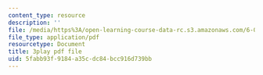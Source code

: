 ```yaml
---
content_type: resource
description: ''
file: /media/https%3A/open-learning-course-data-rc.s3.amazonaws.com/6-004-computation-structures-spring-2017/5fabb93f9184a35cdc84bcc916d739bb_uUKJPnwlbRI.pdf
file_type: application/pdf
resourcetype: Document
title: 3play pdf file
uid: 5fabb93f-9184-a35c-dc84-bcc916d739bb
---
```

